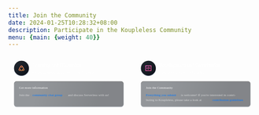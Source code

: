 ```yaml
---
title: Join the Community
date: 2024-01-25T10:28:32+08:00
description: Participate in the Koupleless Community
menu: {main: {weight: 40}}
---
```


<div style="text-align: center; margin-bottom: 100px; max-width: 100%;">
<svg width="1200px" height="279px" viewBox="0 0 1200 279" version="1.1" xmlns="http://www.w3.org/2000/svg" xmlns:xlink="http://www.w3.org/1999/xlink">
    <defs>
        <linearGradient x1="2.51195109%" y1="39.5674809%" x2="100%" y2="61.3339992%" id="linearGradient-0brcq1m7k2-1">
            <stop stop-color="#FFFFFF" stop-opacity="0.06" offset="0%"></stop>
            <stop stop-color="#FFFFFF" stop-opacity="0.04" offset="100%"></stop>
        </linearGradient>
        <linearGradient x1="20.4264323%" y1="47.9547918%" x2="79.0779903%" y2="52.1292597%" id="linearGradient-0brcq1m7k2-2">
            <stop stop-color="#2B3139" offset="0%"></stop>
            <stop stop-color="#0B1017" offset="100%"></stop>
        </linearGradient>
        <path d="M40,128 L546,128 C552.627417,128 558,133.372583 558,140 L558,239 C558,245.627417 552.627417,251 546,251 L40,251 C33.372583,251 28,245.627417 28,239 L28,140 C28,133.372583 33.372583,128 40,128 Z" id="path-0brcq1m7k2-3"></path>
        <filter x="-0.8%" y="-1.6%" width="101.5%" height="106.5%" filterUnits="objectBoundingBox" id="filter-0brcq1m7k2-4">
            <feOffset dx="0" dy="2" in="SourceAlpha" result="shadowOffsetOuter1"></feOffset>
            <feGaussianBlur stdDeviation="1" in="shadowOffsetOuter1" result="shadowBlurOuter1"></feGaussianBlur>
            <feColorMatrix values="0 0 0 0 0.243091954   0 0 0 0 0.286221553   0 0 0 0 0.372480752  0 0 0 1 0" type="matrix" in="shadowBlurOuter1"></feColorMatrix>
        </filter>
        <filter x="-0.8%" y="-2.0%" width="101.7%" height="107.3%" filterUnits="objectBoundingBox" id="filter-0brcq1m7k2-5">
            <feGaussianBlur stdDeviation="1.5" in="SourceAlpha" result="shadowBlurInner1"></feGaussianBlur>
            <feOffset dx="0" dy="2" in="shadowBlurInner1" result="shadowOffsetInner1"></feOffset>
            <feComposite in="shadowOffsetInner1" in2="SourceAlpha" operator="arithmetic" k2="-1" k3="1" result="shadowInnerInner1"></feComposite>
            <feColorMatrix values="0 0 0 0 0   0 0 0 0 0   0 0 0 0 0  0 0 0 1 0" type="matrix" in="shadowInnerInner1"></feColorMatrix>
        </filter>
        <linearGradient x1="20.4264323%" y1="12.0266385%" x2="79.0779903%" y2="89.533944%" id="linearGradient-0brcq1m7k2-6">
            <stop stop-color="#20262E" offset="0%"></stop>
            <stop stop-color="#0F141C" offset="100%"></stop>
        </linearGradient>
        <circle id="path-0brcq1m7k2-7" cx="36" cy="36" r="36"></circle>
        <filter x="-5.6%" y="-2.8%" width="111.1%" height="111.1%" filterUnits="objectBoundingBox" id="filter-0brcq1m7k2-8">
            <feOffset dx="0" dy="2" in="SourceAlpha" result="shadowOffsetOuter1"></feOffset>
            <feGaussianBlur stdDeviation="1" in="shadowOffsetOuter1" result="shadowBlurOuter1"></feGaussianBlur>
            <feColorMatrix values="0 0 0 0 0.243091954   0 0 0 0 0.286221553   0 0 0 0 0.372480752  0 0 0 1 0" type="matrix" in="shadowBlurOuter1"></feColorMatrix>
        </filter>
        <filter x="-6.2%" y="-3.5%" width="112.5%" height="112.5%" filterUnits="objectBoundingBox" id="filter-0brcq1m7k2-9">
            <feGaussianBlur stdDeviation="1.5" in="SourceAlpha" result="shadowBlurInner1"></feGaussianBlur>
            <feOffset dx="0" dy="2" in="shadowBlurInner1" result="shadowOffsetInner1"></feOffset>
            <feComposite in="shadowOffsetInner1" in2="SourceAlpha" operator="arithmetic" k2="-1" k3="1" result="shadowInnerInner1"></feComposite>
            <feColorMatrix values="0 0 0 0 0   0 0 0 0 0   0 0 0 0 0  0 0 0 0.4 0" type="matrix" in="shadowInnerInner1"></feColorMatrix>
        </filter>
        <linearGradient x1="2.51195109%" y1="8.25567743%" x2="100%" y2="95.3514739%" id="linearGradient-0brcq1m7k2-10">
            <stop stop-color="#FF7D5A" offset="0%"></stop>
            <stop stop-color="#FFA458" offset="100%"></stop>
        </linearGradient>
        <path d="M7.33333333,18 C10.2788667,18 12.6666667,20.3878 12.6666667,23.3333333 C12.6666667,24.1988667 12.4605333,25.0162 12.0946,25.7389333 C13.2682,26.3323333 14.5950667,26.6666667 16,26.6666667 C17.4049333,26.6666667 18.7318,26.3323333 19.9054,25.7389333 C19.5394667,25.0162 19.3333333,24.1988667 19.3333333,23.3333333 C19.3333333,20.3878 21.7211333,18 24.6666667,18 C24.6666667,14.912 23.0516,12.2011333 20.6201333,10.6661333 C20.8469333,10.274 21.0252,9.85026667 21.1468,9.40313333 C20.5308667,11.6679333 18.4599333,13.3333333 16,13.3333333 C13.5400667,13.3333333 11.4691333,11.6679333 10.8532,9.40313333 C10.9748,9.85026667 11.1530667,10.274 11.3798667,10.6661333 C8.9484,12.2011333 7.33333333,14.912 7.33333333,18 Z M4.68800667,18.7012 C4.67384667,18.4692667 4.66666667,18.2354667 4.66666667,18 C4.66666667,13.6689333 7.09613333,9.90526667 10.6666667,7.99746667 C10.6680667,5.05311333 13.0553333,2.66666667 16,2.66666667 C18.9446667,2.66666667 21.3319333,5.05311333 21.3333333,7.99746667 C24.9038667,9.90526667 27.3333333,13.6689333 27.3333333,18 C27.3333333,18.2354667 27.3261333,18.4692667 27.312,18.7012 C28.9178667,19.6203333 30,21.3504667 30,23.3333333 C30,26.2788667 27.6122,28.6666667 24.6666667,28.6666667 C23.5796,28.6666667 22.5684667,28.3414 21.7253333,27.7829333 C20.0451333,28.7684 18.0885333,29.3333333 16,29.3333333 C13.9114667,29.3333333 11.9548667,28.7684 10.2746667,27.7829333 C9.43153333,28.3414 8.4204,28.6666667 7.33333333,28.6666667 C4.38781333,28.6666667 2,26.2788667 2,23.3333333 C2,21.3504667 3.08210667,19.6203333 4.68800667,18.7012 Z M16,10.6666667 C17.4727333,10.6666667 18.6666667,9.47273333 18.6666667,8 C18.6666667,6.52724 17.4727333,5.33333333 16,5.33333333 C14.5272667,5.33333333 13.3333333,6.52724 13.3333333,8 C13.3333333,9.47273333 14.5272667,10.6666667 16,10.6666667 Z M24.6666667,26 C26.1394,26 27.3333333,24.8060667 27.3333333,23.3333333 C27.3333333,21.8606 26.1394,20.6666667 24.6666667,20.6666667 C23.1939333,20.6666667 22,21.8606 22,23.3333333 C22,24.8060667 23.1939333,26 24.6666667,26 Z M7.33333333,26 C8.80606667,26 10,24.8060667 10,23.3333333 C10,21.8606 8.80606667,20.6666667 7.33333333,20.6666667 C5.86057333,20.6666667 4.66666667,21.8606 4.66666667,23.3333333 C4.66666667,24.8060667 5.86057333,26 7.33333333,26 Z" id="path-0brcq1m7k2-11"></path>
        <filter x="-60.7%" y="-48.8%" width="221.4%" height="227.5%" filterUnits="objectBoundingBox" id="filter-0brcq1m7k2-12">
            <feOffset dx="0" dy="4" in="SourceAlpha" result="shadowOffsetOuter1"></feOffset>
            <feGaussianBlur stdDeviation="5" in="shadowOffsetOuter1" result="shadowBlurOuter1"></feGaussianBlur>
            <feColorMatrix values="0 0 0 0 0   0 0 0 0 0   0 0 0 0 0  0 0 0 0.1 0" type="matrix" in="shadowBlurOuter1"></feColorMatrix>
        </filter>
        <path d="M40,128 L546,128 C552.627417,128 558,133.372583 558,140 L558,239 C558,245.627417 552.627417,251 546,251 L40,251 C33.372583,251 28,245.627417 28,239 L28,140 C28,133.372583 33.372583,128 40,128 Z" id="path-0brcq1m7k2-13"></path>
        <filter x="-0.8%" y="-1.6%" width="101.5%" height="106.5%" filterUnits="objectBoundingBox" id="filter-0brcq1m7k2-14">
            <feOffset dx="0" dy="2" in="SourceAlpha" result="shadowOffsetOuter1"></feOffset>
            <feGaussianBlur stdDeviation="1" in="shadowOffsetOuter1" result="shadowBlurOuter1"></feGaussianBlur>
            <feColorMatrix values="0 0 0 0 0.243091954   0 0 0 0 0.286221553   0 0 0 0 0.372480752  0 0 0 1 0" type="matrix" in="shadowBlurOuter1"></feColorMatrix>
        </filter>
        <filter x="-0.8%" y="-2.0%" width="101.7%" height="107.3%" filterUnits="objectBoundingBox" id="filter-0brcq1m7k2-15">
            <feGaussianBlur stdDeviation="1.5" in="SourceAlpha" result="shadowBlurInner1"></feGaussianBlur>
            <feOffset dx="0" dy="2" in="shadowBlurInner1" result="shadowOffsetInner1"></feOffset>
            <feComposite in="shadowOffsetInner1" in2="SourceAlpha" operator="arithmetic" k2="-1" k3="1" result="shadowInnerInner1"></feComposite>
            <feColorMatrix values="0 0 0 0 0   0 0 0 0 0   0 0 0 0 0  0 0 0 1 0" type="matrix" in="shadowInnerInner1"></feColorMatrix>
        </filter>
        <circle id="path-0brcq1m7k2-16" cx="36" cy="36" r="36"></circle>
        <filter x="-5.6%" y="-2.8%" width="111.1%" height="111.1%" filterUnits="objectBoundingBox" id="filter-0brcq1m7k2-17">
            <feOffset dx="0" dy="2" in="SourceAlpha" result="shadowOffsetOuter1"></feOffset>
            <feGaussianBlur stdDeviation="1" in="shadowOffsetOuter1" result="shadowBlurOuter1"></feGaussianBlur>
            <feColorMatrix values="0 0 0 0 0.243091954   0 0 0 0 0.286221553   0 0 0 0 0.372480752  0 0 0 1 0" type="matrix" in="shadowBlurOuter1"></feColorMatrix>
        </filter>
        <filter x="-6.2%" y="-3.5%" width="112.5%" height="112.5%" filterUnits="objectBoundingBox" id="filter-0brcq1m7k2-18">
            <feGaussianBlur stdDeviation="1.5" in="SourceAlpha" result="shadowBlurInner1"></feGaussianBlur>
            <feOffset dx="0" dy="2" in="shadowBlurInner1" result="shadowOffsetInner1"></feOffset>
            <feComposite in="shadowOffsetInner1" in2="SourceAlpha" operator="arithmetic" k2="-1" k3="1" result="shadowInnerInner1"></feComposite>
            <feColorMatrix values="0 0 0 0 0   0 0 0 0 0   0 0 0 0 0  0 0 0 0.4 0" type="matrix" in="shadowInnerInner1"></feColorMatrix>
        </filter>
        <linearGradient x1="2.51195109%" y1="11.9643672%" x2="100%" y2="91.322314%" id="linearGradient-0brcq1m7k2-19">
            <stop stop-color="#FE6CCF" offset="0%"></stop>
            <stop stop-color="#F75594" offset="100%"></stop>
        </linearGradient>
        <path d="M28,0 C28.7364,0 29.3333333,0.596953333 29.3333333,1.33333333 L29.3333333,25.3333333 C29.3333333,26.0697333 28.7364,26.6666667 28,26.6666667 L1.33333333,26.6666667 C0.596953333,26.6666667 0,26.0697333 0,25.3333333 L0,1.33333333 C0,0.596953333 0.596953333,0 1.33333333,0 L28,0 Z M26.6666667,2.66666667 L2.66666667,2.66666667 L2.66666667,24 L26.6666667,24 L26.6666667,2.66666667 Z M15.1102667,6.00713333 L16.2934,6.13833333 C16.6593333,6.17893333 16.9231333,6.50846667 16.8825333,6.8744 C16.8819333,6.88006667 16.8812,6.88566667 16.8804667,6.89126667 L15.1669333,19.4206 C15.1179333,19.7788667 14.7922667,20.0327333 14.4329333,19.9928667 L13.2497333,19.8616667 C12.8838,19.8210667 12.6200667,19.4915333 12.6606667,19.1256 C12.6612667,19.1199333 12.6619333,19.1143333 12.6627333,19.1087333 L14.3762667,6.5794 C14.4252667,6.22113333 14.7508667,5.96726667 15.1102667,6.00713333 Z M10.0592,9.30653333 L10.8955333,10.0826 C11.1654667,10.333 11.1812,10.7548 10.9308,11.0247333 C10.9268,11.029 10.9228,11.0332 10.9187333,11.0374 L8.61866667,13.3893333 L10.9187333,15.7412667 C11.1761333,16.0044667 11.1714667,16.4265333 10.9082,16.684 L10.8955333,16.6960667 L10.0592,17.4720667 C9.7958,17.7164667 9.38613333,17.7081333 9.13286667,17.4532667 L5.56173333,13.8592 C5.30340667,13.5992 5.30340667,13.1794 5.56173333,12.9194 L9.13286667,9.32533333 C9.38613333,9.07046667 9.7958,9.06213333 10.0592,9.30653333 Z M20.2004667,9.32533333 L23.7716,12.9194 C24.0299333,13.1794 24.0299333,13.5992 23.7716,13.8592 L20.2004667,17.4532667 C19.9472,17.7081333 19.5375333,17.7164667 19.2741333,17.4720667 L18.4378,16.6960667 C18.1678667,16.4456 18.1521333,16.0238 18.4025333,15.7539333 C18.4065333,15.7496 18.4105333,15.7454 18.4146,15.7412667 L20.7146667,13.3893333 L18.4146,11.0374 C18.1572,10.7741333 18.1618667,10.3520667 18.4251333,10.0946667 C18.4292667,10.0905333 18.4335333,10.0865333 18.4378,10.0826 L19.2741333,9.30653333 C19.5375333,9.06213333 19.9472,9.07046667 20.2004667,9.32533333 Z" id="path-0brcq1m7k2-20"></path>
        <filter x="-58.0%" y="-48.8%" width="215.9%" height="227.5%" filterUnits="objectBoundingBox" id="filter-0brcq1m7k2-21">
            <feOffset dx="0" dy="4" in="SourceAlpha" result="shadowOffsetOuter1"></feOffset>
            <feGaussianBlur stdDeviation="5" in="shadowOffsetOuter1" result="shadowBlurOuter1"></feGaussianBlur>
            <feColorMatrix values="0 0 0 0 0   0 0 0 0 0   0 0 0 0 0  0 0 0 0.1 0" type="matrix" in="shadowBlurOuter1"></feColorMatrix>
        </filter>
    </defs>
    <g id="页面-1" stroke="none" stroke-width="1" fill="none" fill-rule="evenodd">
        <g id="参与社区" transform="translate(-120.000000, -362.000000)">
            <g id="编组-8" transform="translate(120.000000, 362.000000)">
                <g id="编组-5">
                    <path d="M16,0 L570,0 C578.836556,-1.623249e-15 586,7.163444 586,16 L586,263 C586,271.836556 578.836556,279 570,279 L16,279 C7.163444,279 1.082166e-15,271.836556 0,263 L0,16 C-1.082166e-15,7.163444 7.163444,1.623249e-15 16,0 Z" id="矩形" fill="url(#linearGradient-0brcq1m7k2-1)"></path>
                    <g id="矩形" opacity="0.5">
                        <use fill="black" fill-opacity="1" filter="url(#filter-0brcq1m7k2-4)" xlink:href="#path-0brcq1m7k2-3"></use>
                        <use fill="url(#linearGradient-0brcq1m7k2-2)" fill-rule="evenodd" xlink:href="#path-0brcq1m7k2-3"></use>
                        <use fill="black" fill-opacity="1" filter="url(#filter-0brcq1m7k2-5)" xlink:href="#path-0brcq1m7k2-3"></use>
                    </g>
                    <text id="获取更多信息" opacity="0.95" font-family="PingFangSC-Semibold, PingFang SC, Microsoft Yahei" font-size="16" font-weight="500" line-spacing="24" fill="#FFFFFF">
                        <tspan x="52" y="165">Get more information</tspan>
                    </text>
                    <g id="编组-7" transform="translate(52.000000, 183.000000)">
                        <text id="社区交流群，和我们一起讨论-Server" font-family="PingFangSC-Regular, PingFang SC, Microsoft Yahei" font-size="16" font-weight="normal" line-spacing="24">
                            <a xlink:href="/docs/contribution-guidelines/communication-channel/" target="_blank"><tspan x="65" y="17" fill="#0077FF">community chat group</tspan></a>
                            <tspan x="237" y="17" fill="#FFFFFF" fill-opacity="0.65">and discuss Serverless with us!</tspan>
                        </text>
                        <text id="加入" font-family="PingFangSC-Regular, PingFang SC, Microsoft Yahei" font-size="16" font-weight="normal" line-spacing="24" fill="#FFFFFF" fill-opacity="0.65">
                            <tspan x="0" y="17">Join the</tspan>
                        </text>
                    </g>
                    <g id="编组-4" transform="translate(28.000000, 28.000000)">
                        <g id="编组-35">
                            <g id="椭圆形">
                                <use fill="black" fill-opacity="1" filter="url(#filter-0brcq1m7k2-8)" xlink:href="#path-0brcq1m7k2-7"></use>
                                <use fill="url(#linearGradient-0brcq1m7k2-6)" fill-rule="evenodd" xlink:href="#path-0brcq1m7k2-7"></use>
                                <use fill="black" fill-opacity="1" filter="url(#filter-0brcq1m7k2-9)" xlink:href="#path-0brcq1m7k2-7"></use>
                            </g>
                            <g id="编组-17" transform="translate(20.000000, 20.000000)">
                                <g id="编组-32">
                                    <rect id="矩形" x="0" y="0" width="32" height="32"></rect>
                                    <g id="形状">
                                        <use fill="black" fill-opacity="1" filter="url(#filter-0brcq1m7k2-12)" xlink:href="#path-0brcq1m7k2-11"></use>
                                        <use fill="url(#linearGradient-0brcq1m7k2-10)" fill-rule="evenodd" xlink:href="#path-0brcq1m7k2-11"></use>
                                    </g>
                                </g>
                                <g id="external-(4)" transform="translate(2.000000, 2.666667)"></g>
                            </g>
                        </g>
                        <g id="编组-3" transform="translate(88.000000, 5.000000)" fill="#FFFFFF">
                            <text id="学习和沟通" opacity="0.95" font-family="PingFangSC-Semibold, PingFang SC, Microsoft Yahei" font-size="24" font-weight="500" line-spacing="32">
                                <tspan x="0" y="25">Learning and Discussion</tspan>
                            </text>
                            <text id="正在或打算使用-SOFAServerle" opacity="0.45" font-family="PingFangSC-Regular, PingFang SC, Microsoft Yahei" font-size="14" font-weight="normal" line-spacing="22">
                                <tspan x="0" y="55">Are you currently using or planning to use Koupleless?</tspan>
                            </text>
                        </g>
                    </g>
                </g>
                <g id="编组-5备份" transform="translate(614.000000, 0.000000)">
                    <path d="M16,0 L570,0 C578.836556,-1.623249e-15 586,7.163444 586,16 L586,263 C586,271.836556 578.836556,279 570,279 L16,279 C7.163444,279 1.082166e-15,271.836556 0,263 L0,16 C-1.082166e-15,7.163444 7.163444,1.623249e-15 16,0 Z" id="矩形" fill="url(#linearGradient-0brcq1m7k2-1)"></path>
                    <g id="矩形" opacity="0.5">
                        <use fill="black" fill-opacity="1" filter="url(#filter-0brcq1m7k2-14)" xlink:href="#path-0brcq1m7k2-13"></use>
                        <use fill="url(#linearGradient-0brcq1m7k2-2)" fill-rule="evenodd" xlink:href="#path-0brcq1m7k2-13"></use>
                        <use fill="black" fill-opacity="1" filter="url(#filter-0brcq1m7k2-15)" xlink:href="#path-0brcq1m7k2-13"></use>
                    </g>
                    <text id="加入我们" opacity="0.95" font-family="PingFangSC-Semibold, PingFang SC, Microsoft Yahei" font-size="16" font-weight="500" line-spacing="24" fill="#FFFFFF">
                        <tspan x="52" y="165">Join the Community</tspan>
                    </text>
                    <g id="编组-6" transform="translate(52.000000, 183.000000)">
                        <text id="完成您的第一次提交，想了解如何为SOFA" font-family="PingFangSC-Regular, PingFang SC, Microsoft Yahei" font-size="16" font-weight="normal" line-spacing="24">
                            <tspan x="170" y="17" fill="#FFFFFF" fill-opacity="0.65">is welcome! If you're interested in contri- </tspan>
                            <tspan x="0" y="41" fill="#FFFFFF" fill-opacity="0.65">buting to Koupleless, please take a look at</tspan>
                            <a xlink:href="/docs/contribution-guidelines/contribution/first-pr/" target="_blank"><tspan x="323" y="41" fill="#0077FF">contribution guidelines</tspan></a>
                        </text>
                        <a xlink:href="https://github.com/koupleless/koupleless/pulls" target="_blank">
                        <text id="点击此处" font-family="PingFangSC-Regular, PingFang SC, Microsoft Yahei" font-size="16" font-weight="normal" line-spacing="24" fill="#0077FF">
                            <tspan x="0" y="17">Everything you submit</tspan>
                        </text>
                        </a>
                    </g>
                    <g id="编组-4" transform="translate(28.000000, 28.000000)">
                        <g id="编组-35">
                            <g id="椭圆形">
                                <use fill="black" fill-opacity="1" filter="url(#filter-0brcq1m7k2-17)" xlink:href="#path-0brcq1m7k2-16"></use>
                                <use fill="url(#linearGradient-0brcq1m7k2-6)" fill-rule="evenodd" xlink:href="#path-0brcq1m7k2-16"></use>
                                <use fill="black" fill-opacity="1" filter="url(#filter-0brcq1m7k2-18)" xlink:href="#path-0brcq1m7k2-16"></use>
                            </g>
                            <g id="编组-29" transform="translate(20.000000, 20.000000)">
                                <rect id="矩形备份-9" x="0" y="0" width="32" height="32"></rect>
                                <g id="形状" transform="translate(1.333333, 2.666667)">
                                    <use fill="black" fill-opacity="1" filter="url(#filter-0brcq1m7k2-21)" xlink:href="#path-0brcq1m7k2-20"></use>
                                    <use fill="url(#linearGradient-0brcq1m7k2-19)" fill-rule="evenodd" xlink:href="#path-0brcq1m7k2-20"></use>
                                </g>
                            </g>
                        </g>
                        <g id="编组-3" transform="translate(88.000000, 5.000000)" fill="#FFFFFF">
                            <text id="开发和贡献" opacity="0.95" font-family="PingFangSC-Semibold, PingFang SC, Microsoft Yahei" font-size="24" font-weight="500" line-spacing="32">
                                <tspan x="0" y="25">Development and Contribution</tspan>
                            </text>
                            <text id="如果你想通过为-SOFAServerle" opacity="0.45" font-family="PingFangSC-Regular, PingFang SC, Microsoft Yahei" font-size="14" font-weight="normal" line-spacing="22">
                                <tspan x="0" y="55">If you want to contribute to Koupleless.</tspan>
                            </text>
                        </g>
                    </g>
                </g>
            </g>
        </g>
    </g>
</svg>
</div>